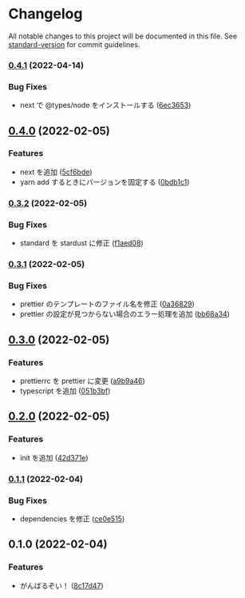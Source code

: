 # Changelog

All notable changes to this project will be documented in this file. See [standard-version](https://github.com/conventional-changelog/standard-version) for commit guidelines.

### [0.4.1](https://github.com/p-chan/itsumono/compare/v0.4.0...v0.4.1) (2022-04-14)


### Bug Fixes

* next で @types/node をインストールする ([6ec3653](https://github.com/p-chan/itsumono/commit/6ec365343d15ef1df45b5c6b11388afeb1badda8))

## [0.4.0](https://github.com/p-chan/itsumono/compare/v0.3.2...v0.4.0) (2022-02-05)


### Features

* next を追加 ([5cf6bde](https://github.com/p-chan/itsumono/commit/5cf6bde97739badc537df529c2fdc6323fd2a2c7))
* yarn add するときにバージョンを固定する ([0bdb1c1](https://github.com/p-chan/itsumono/commit/0bdb1c1be42301a6804754b88cc23f959c59bf61))

### [0.3.2](https://github.com/p-chan/itsumono/compare/v0.3.1...v0.3.2) (2022-02-05)


### Bug Fixes

* standard を stardust に修正 ([f1aed08](https://github.com/p-chan/itsumono/commit/f1aed088632a1805614b59f9884b72023dba3d6b))

### [0.3.1](https://github.com/p-chan/itsumono/compare/v0.3.0...v0.3.1) (2022-02-05)


### Bug Fixes

* prettier のテンプレートのファイル名を修正 ([0a36829](https://github.com/p-chan/itsumono/commit/0a36829169bbed1780a83b64fb88ae652c3b5a20))
* prettier の設定が見つからない場合のエラー処理を追加 ([bb68a34](https://github.com/p-chan/itsumono/commit/bb68a341a9240f43d7dcee6b44f66199a053865e))

## [0.3.0](https://github.com/p-chan/itsumono/compare/v0.2.0...v0.3.0) (2022-02-05)


### Features

* prettierrc を prettier に変更 ([a9b9a46](https://github.com/p-chan/itsumono/commit/a9b9a464f12f93e8374a7ce55c2c7bb0f453b79b))
* typescript を追加 ([051b3bf](https://github.com/p-chan/itsumono/commit/051b3bf93cc6119268711863f91473984c68ff8d))

## [0.2.0](https://github.com/p-chan/itsumono/compare/v0.1.1...v0.2.0) (2022-02-05)


### Features

* init を追加 ([42d371e](https://github.com/p-chan/itsumono/commit/42d371e262db9b3b09aa537200be375902b7e2a8))

### [0.1.1](https://github.com/p-chan/itsumono/compare/v0.1.0...v0.1.1) (2022-02-04)


### Bug Fixes

* dependencies を修正 ([ce0e515](https://github.com/p-chan/itsumono/commit/ce0e5158d9847bd93ce85f7aa37e071d243385fc))

## 0.1.0 (2022-02-04)


### Features

* がんばるぞい！ ([8c17d47](https://github.com/p-chan/itsumono/commit/8c17d470469a3c209c14b38fe1dec461c17630fe))
